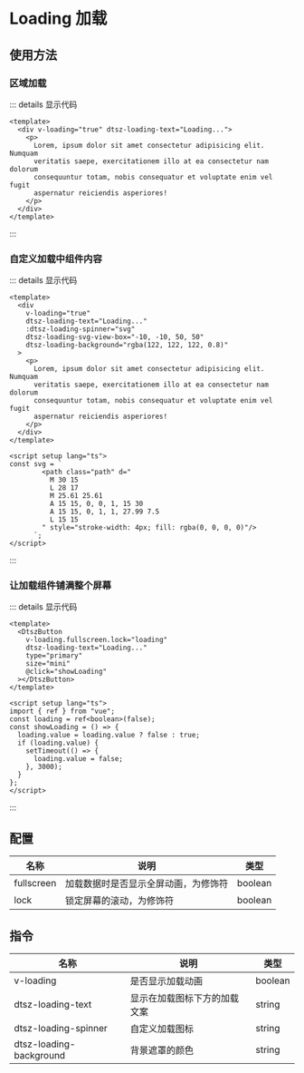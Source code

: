 # Loading 加载

## 使用方法

<script setup lang="ts">
  import LoadingDemo1 from './demo/loadingDemo1.vue'
  import LoadingDemo2 from './demo/loadingDemo2.vue'
  import LoadingDemo3 from './demo/loadingDemo3.vue'
</script>

### 区域加载

<ClientOnly>
  <div class="example" style="position: relative">
    <LoadingDemo1/>
  </div>
</ClientOnly>

::: details 显示代码

```vue
<template>
  <div v-loading="true" dtsz-loading-text="Loading...">
    <p>
      Lorem, ipsum dolor sit amet consectetur adipisicing elit. Numquam
      veritatis saepe, exercitationem illo at ea consectetur nam dolorum
      consequuntur totam, nobis consequatur et voluptate enim vel fugit
      aspernatur reiciendis asperiores!
    </p>
  </div>
</template>
```

:::

### 自定义加载中组件内容

<ClientOnly>
  <div class="example" style="position: relative">
    <LoadingDemo2/>
  </div>
</ClientOnly>

::: details 显示代码

```vue
<template>
  <div
    v-loading="true"
    dtsz-loading-text="Loading..."
    :dtsz-loading-spinner="svg"
    dtsz-loading-svg-view-box="-10, -10, 50, 50"
    dtsz-loading-background="rgba(122, 122, 122, 0.8)"
  >
    <p>
      Lorem, ipsum dolor sit amet consectetur adipisicing elit. Numquam
      veritatis saepe, exercitationem illo at ea consectetur nam dolorum
      consequuntur totam, nobis consequatur et voluptate enim vel fugit
      aspernatur reiciendis asperiores!
    </p>
  </div>
</template>

<script setup lang="ts">
const svg = `
        <path class="path" d="
          M 30 15
          L 28 17
          M 25.61 25.61
          A 15 15, 0, 0, 1, 15 30
          A 15 15, 0, 1, 1, 27.99 7.5
          L 15 15
        " style="stroke-width: 4px; fill: rgba(0, 0, 0, 0)"/>
      `;
</script>
```

:::

### 让加载组件铺满整个屏幕

<ClientOnly>
  <div class="example" style="position: relative">
    <LoadingDemo3/>
  </div>
</ClientOnly>

::: details 显示代码

```vue
<template>
  <DtszButton
    v-loading.fullscreen.lock="loading"
    dtsz-loading-text="Loading..."
    type="primary"
    size="mini"
    @click="showLoading"
  ></DtszButton>
</template>

<script setup lang="ts">
import { ref } from "vue";
const loading = ref<boolean>(false);
const showLoading = () => {
  loading.value = loading.value ? false : true;
  if (loading.value) {
    setTimeout(() => {
      loading.value = false;
    }, 3000);
  }
};
</script>
```

:::

## 配置

| 名称       | 说明                                 | 类型    |
| ---------- | ------------------------------------ | ------- |
| fullscreen | 加载数据时是否显示全屏动画，为修饰符 | boolean |
| lock       | 锁定屏幕的滚动，为修饰符             | boolean |

## 指令

| 名称                    | 说明                         | 类型    |
| ----------------------- | ---------------------------- | ------- |
| v-loading               | 是否显示加载动画             | boolean |
| dtsz-loading-text       | 显示在加载图标下方的加载文案 | string  |
| dtsz-loading-spinner    | 自定义加载图标               | string  |
| dtsz-loading-background | 背景遮罩的颜色               | string  |
